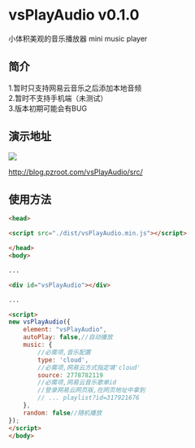 # vsPlayAudio v0.1.0

小体积美观的音乐播放器
mini music player

## 简介
1.暂时只支持网易云音乐之后添加本地音频  
2.暂时不支持手机端（未测试）  
3.版本初期可能会有BUG

## 演示地址

![](https://github.com/iocdacc/vsPlayAudio/blob/master/demo.PNG?raw=true)

http://blog.pzroot.com/vsPlayAudio/src/

## 使用方法
```html
<head>

<script src="./dist/vsPlayAudio.min.js"></script>

</head>
<body>

...

<div id="vsPlayAudio"></div>

...

<script>
new vsPlayAudio({
    element: "vsPlayAudio",
    autoPlay: false,//自动播放
    music: {
        //必需项,音乐配置
        type: 'cloud',
        //必需项,网易云方式指定填'cloud'
        source: 2778782119
        //必需项,网易云音乐歌单id
        //登录网易云网页版,在网页地址中拿到
        // ... playlist?id=317921676
    },
    random: false//随机播放
});
</script>
</body> 
```
